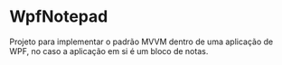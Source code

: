# WpfNotepad
Projeto para implementar o padrão MVVM dentro de uma aplicação de WPF, no caso a aplicação em si é um bloco de notas.
